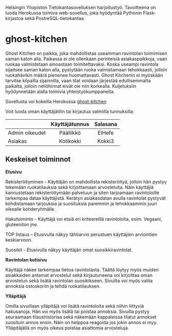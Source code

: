Helsingin Yliopiston Tietokantasovelluksen harjoitustyö. Tavoitteena on luoda Herokussa toimiva web-sovellus, joka hyödyntää Pythonin Flask-kirjastoa sekä PostreSQL-tietokantaa.

# ghost-kitchen

Ghost Kitchen on paikka, joka mahdollistaa useamman ravintolan toimimisen saman katon alla. Paikassa ei ole ollenkaan perinteisiä asiakaspaikkoja, vaan ruokaa valmistetaan ainoastaan toimitettavaksi. Koska useampi ravintola sijaitsee saman katon alla, pystytään ruoka valmistamaan tehokkaasti, jolloin ruokahävikin määrä pienenee huomattavasti.
Ghost Kitchenin ei myöskään tarvitse kilpailla sijainnilla, vaan tilat voidaan järjestää edullisemmalta paikalta, jolloin neliöhinnat eivät ole niin korkealla.
Kuljetuksiin hyödynnetään alalla toimivia yhteistyökumppaneita.

Sovellusta voi kokeilla Herokussa [ghost-kitchen](https://ghost-kitchen.herokuapp.com/)

Voit luoda oman käyttäjätilin tai kirjautua valmiilla tunnuksilla:

|                | Käyttäjätunnus   | Salasana  |
| -------------  |:----------------:|:---------:|
| Admin oikeudet | Päällikkö        | ElHefe    |
|   Asiakas      | Kotikokki        |  Kokki3   |


## Keskeiset toiminnot

**Etusivu** 

Rekisteröityminen - Käyttäjän on mahdollista rekisteröityä, jolloin hän pystyy tekemään ruokatilauksia sekä kirjoittamaan arvosteluita. Näin käyttäjiä kannustetaan rekisteröitymään palveluun ja siten tarjoamaan ravintoloille tarkempaa dataa käyttäjistä. Kerätyn asiakasdatan avulla ravintolat pystyvät kohdistamaan tarjouksia ja suosituksia paremmin ja tehokkaammin juuri oikealle kohderyhmälle.

Hakutoiminto - Käyttäjä voi etsiä eri kriteereillä ravintoloita, esim. Vegaani, gluteeniton jne.

TOP listaus – Etusivulla näkyy tähtiarvio perustuen käyttäjien arviointien keskiarvoon.

Suosikit - Etusivulla näkyy käyttäjän omat suosikkiravintolat.

**Ravintolan kotisivu**

Käyttäjä näkee tarkempaa tietoa ravintolasta. Täältä löytyy myös muiden asiakkaiden antamat arvostelut sekä kirjautuneena voi kirjoittaa oman arvostelun sekä lisätä ravintolan suosikikseen. Sivuilta voi myös valita annoksia ostoskoriin ja tehdä ruokatilauksen.

**Ylläpitäjä**

Omilla sivuillaan ylläpitäjä voi lisätä ravintoloita sekä niihin liittyviä hakusanoja. Hän voi myös lisätä tai poistaa annoksia. Sivuilla pystyy seuraamaan tilaushistoriaa sekä näkemään kappaleissa tilatut annokset suosituin annos ensin. Näin on helppoa reagoida jos jokin annos ei myy. Ylläpitäjällä on myös oikeus poistaa asiattomia arvosteluja.
